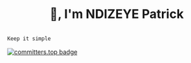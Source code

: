 <h1 align="center"> 👋, I'm NDIZEYE Patrick </h1>

```bash

Keep it simple

```
[![committers.top badge](https://user-badge.committers.top/rwanda_private/PATRICKNDIZEYE.svg)](https://user-badge.committers.top/rwanda_private/PATRICKNDIZEYE)






 
